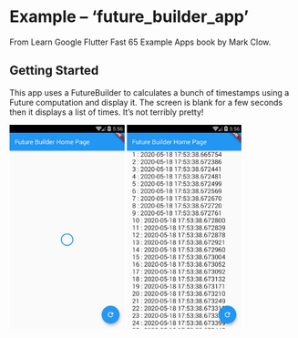 # Example – ‘future_builder_app’

From Learn Google Flutter Fast 65 Example Apps book by Mark Clow.

## Getting Started

This app uses a FutureBuilder to calculates a bunch of timestamps using a Future computation and display it. The screen is blank for a few seconds then it displays a list of times. It’s not terribly pretty!

<img src="images/appImage.png" width="40%">

<img src="images/appImage2.png" width="40%">